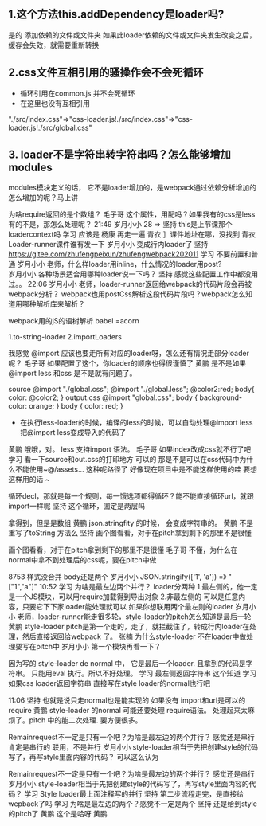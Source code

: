 ##  1.这个方法this.addDependency是loader吗?
是的
添加依赖的文件或文件夹
如果此loader依赖的文件或文件夹发生改变之后，缓存会失效，就需要重新转换 

## 2.css文件互相引用的骚操作会不会死循环 
- 循环引用在common.js 并不会死循环
- 在这里也没有互相引用

"./src/index.css"=>"css-loader.js!./src/index.css"=>"css-loader.js!./src/global.css"


## 3. loader不是字符串转字符串吗？怎么能够增加modules 
modules模块定义的话，
它不是loader增加的，是webpack通过依赖分析增加的
怎么增加的呢？马上讲


为啥require返回的是个数组？ 
毛子哥
这个属性，用配吗？如果我有的css是less有的不是，那怎么处理呢？ 
21:49
岁月小小
28  => 
坚持
this是上节课那个loadercontext吗 
学习
应该是 
杨康
再走一遍 
青衣
］课件地址在哪，没找到 
青衣
Loader-runner课件谁有发一下 
岁月小小
变成行内loader了 
坚持
https://gitee.com/zhufengpeixun/zhufengwebpack202011 
学习
不要前置和普通 
岁月小小
老师，什么样loader用inline，什么情况的loader用post?  
岁月小小
各种场景适合用哪种loader说一下吗？ 
坚持
感觉这些配置工作中都没用过。。 
22:06
岁月小小
老师，loader-runner返回给webpack的代码片段会再被webpack分析？
webpack也用postCss解析这段代码片段吗？webpack怎么知道用哪种解析库来解析？ 

webpack用的jS的语树解析 babel =acorn



1.to-string-loader
2.importLoaders

我感觉 @import 应该也要走所有对应的loader呀，怎么还有情况走部分loader 呢？ 
毛子哥
如果配置了这个，你loader的顺序也得很谨慎了 
黄鹏
是不是如果 @import less 和css 是不是就有问题了。 

source
@import "./global.css";
@import "./global.less";
@color2:red;
body{
    color: @color2;
}
output.css
@import "global.css";
body {
  background-color: orange;
}
body {
  color: red;
}
- 在执行less-loader的时候，编译的less的时候，可以自动处理@import less
把@import less变成导入的代码了

黄鹏
哦哦，对。 less 支持import 语法。 
毛子哥
如果index改成css就不行了吧 
学习
看一下source和out.css的打印地方 
可以的
那是不是可以在css代码中为什么不能使用~@/assets… 这种呢路径了
好像现在项目中是不能这样使用的哇 
要想这样用的话 ~


循环decl，那就是每一个规则，每一饿选项都得循环？能不能直接循环url，就跟import一样呢 
坚持
这个循环，固定是两层吗 


拿得到，但是是数组 
黄鹏
json.stringfity 的时候， 会变成字符串的。 
黄鹏
不是重写了toString 方法么 
坚持
画个图看看，对于在pitch拿到剩下的那里不是很懂 

画个图看看，对于在pitch拿到剩下的那里不是很懂 
毛子哥
不懂，为什么在normal中拿不到处理后的css呢，要在pitch中做 
 
8753
样式没合并 body还是两个 
岁月小小
JSON.stringify(['1', 'a']) =》 "["1","a"]" 
10:52
学习
为啥是最左边两个并行？ 
loader分两种
1.最左侧的，他一定是一个JS模块，可以用require加载得到导出对象
2.非最左侧的 可以是任意内容，只要它下下家loader能处理就可以
如果你想联用两个最左则的loader
岁月小小
老师，loader-runner能走很多轮，style-loader的pitch怎么知道是最后一轮 
黄鹏
style-loader pitch是第一个走的，走了，就拦截住了，转成行内loader在处理，然后直接返回给webpack 了。 
张楠
为什么style-loader 不在loader中做处理要写在pitch中 
岁月小小
第一个模块再看一下？ 

因为写的 style-loader de normal 中， 它是最后一个loader. 且拿到的代码是字符串。 只能用eval 执行。所以不好处理。 
学习
最左侧返回字符串 这个知道 
学习
如果css loader返回字符串  直接写在style loader的normal也行吧 


11:06
坚持
也就是说只走normal也是能实现的
如果没有  import和url是可以的
 require
黄鹏
style-loader 的normal 可能还要处理 require语法。 处理起来太麻烦了。pitch 中的能二次处理. 要方便很多。 

Remainrequest不一定是只有一个吧？为啥是最左边的两个并行？ 感觉还是串行 
肯定是串行的
联用，不是并行
岁月小小
style-loader相当于先把创建style的代码写了，再写style里面内容的代码？ 
可以这么认为




Remainrequest不一定是只有一个吧？为啥是最左边的两个并行？ 感觉还是串行 
岁月小小
style-loader相当于先把创建style的代码写了，再写style里面内容的代码？ 
学习
Style loader最上面注释写的并行 
坚持
第二步流程走完，是直接给wepback了吗 
学习
为啥是最左边的两个？感觉不一定是两个 
坚持
还是给到style的pitch了 
黄鹏
这个是哈呀 
黄鹏
  

